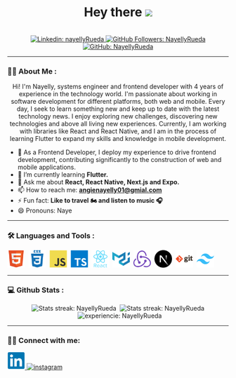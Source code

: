 <h1 align="center">
  Hey there
  <img src="https://media.giphy.com/media/hvRJCLFzcasrR4ia7z/giphy.gif" width="100"/>
</h1>
&nbsp;

<div id="badges" align="center">
  <a href="https://www.linkedin.com/in/nayelly-rueda-15363b219/" target="_blank">
    <img
      src="https://img.shields.io/badge/-LinkedIn-blue?style=flat-square&logo=Linkedin&logoColor=white&link=https://www.linkedin.com/in/nayelly-rueda-15363b219/"
      alt="Linkedin: nayellyRueda"
    />
  </a>
  <a href="https://github.com/NayellyRueda/" target="_blank">
    <img
      src="https://komarev.com/ghpvc/?username=NayellyRueda"
      alt="GitHub Followers: NayellyRueda"
    />
  </a>
  <a href="https://github.com/NayellyRueda?tab=followers" target="_blank">
    <img
      src="https://img.shields.io/github/followers/NayellyRueda?label=follow&style=social"
      alt="GitHub: NayellyRueda"
    />
  </a>
</div>

---

### 👩‍💻 About Me :
<p align="center">Hi! I'm Nayelly, systems engineer and frontend developer with 4 years of experience in the technology world. I'm passionate about working in software development for different platforms, both web and mobile. Every day, I seek to learn something new and keep up to date with the latest technology news. I enjoy exploring new challenges, discovering new technologies and above all living new experiences. Currently, I am working with libraries like React and React Native, and I am in the process of learning Flutter to expand my skills and knowledge in mobile development.</p>



- 🔭  As a Frontend Developer, I deploy my experience to drive frontend development, contributing significantly to the construction of web and mobile applications.
- 🌱 I’m currently learning **Flutter.**
- 💬 Ask me about **React, React Native, Next.js and Expo.**
- 📫 How to reach me: **angienayelly01@gmial.com**
- ⚡ Fun fact: **Like to travel 🏍 and listen to music 🎧** 
- 😄 Pronouns: Naye

---

### :hammer_and_wrench: Languages and Tools :

<div>
  <img src="https://github.com/devicons/devicon/blob/master/icons/html5/html5-original.svg" title="HTML5" alt="HTML" width="40" height="40"/>&nbsp;
  <img src="https://github.com/devicons/devicon/blob/master/icons/css3/css3-plain-wordmark.svg"  title="CSS3" alt="CSS" width="40" height="40"/>&nbsp;
  <img src="https://github.com/devicons/devicon/blob/master/icons/javascript/javascript-original.svg" title="JavaScript" alt="JavaScript" width="40" height="40"/>&nbsp;
  <img src="https://github.com/devicons/devicon/blob/master/icons/typescript/typescript-original.svg" title="Typescript" alt="Typescript" width="40" height="40"/>&nbsp;
  <img src="https://github.com/devicons/devicon/blob/master/icons/react/react-original-wordmark.svg" title="React" alt="React" width="40" height="40"/>&nbsp;
  <img src="https://github.com/devicons/devicon/blob/master/icons/materialui/materialui-original.svg" title="Material UI" alt="Material UI" width="40" height="40"/>&nbsp;
  <img src="https://github.com/devicons/devicon/blob/master/icons/redux/redux-original.svg" title="Redux" alt="Redux " width="40" height="40"/>&nbsp;
  <img src="https://github.com/devicons/devicon/blob/master/icons/nextjs/nextjs-original.svg" title="Nextjs"  alt="Nextjs" width="40" height="40"/>&nbsp;
  <img src="https://github.com/devicons/devicon/blob/master/icons/git/git-original-wordmark.svg" title="Git" alt="Git" width="40" height="40"/>&nbsp;
  <img src="https://github.com/devicons/devicon/blob/master/icons/tailwindcss/tailwindcss-original.svg" title="Tailwindcss" alt="Tailwindcss" width="40" height="40"/>
</div>

---

### 💻 Github Stats :
<div align="center">
   <img
      src="https://github-readme-stats.vercel.app/api?username=NayellyRueda&count_private=true&show_icons=true&theme=radical"
      alt="Stats streak: NayellyRueda"
         width="400"
    />&nbsp;
    <img
      src="https://github-readme-streak-stats.herokuapp.com/?user=NayellyRueda&theme=radical&date_format=M%20j%5B%2C%20Y%5D"
      alt="Stats streak: NayellyRueda"
      width="400"
    />
</div>
<div align="center">
  &nbsp;
  <img
      src="https://github-readme-stats.vercel.app/api/top-langs/?username=NayellyRueda&show_icons=true&theme=radical"
      alt="experiencie: NayellyRueda"
      width="300px"
    />
</div>
 
---

### 👩‍💻 Connect with me:
<div>
  <a href="https://www.linkedin.com/in/nayelly-rueda-15363b219/" target="_blank">
    <img src="https://github.com/devicons/devicon/blob/master/icons/linkedin/linkedin-original.svg" title="Linkedin" alt="Linkedin" width="40" height="40"/>
  </a>
   <a href="https://www.instagram.com/angieenayelly/" target="_blank" >
    <img src="https://cdn.jsdelivr.net/npm/simple-icons@3.0.1/icons/instagram.svg" title="instagram" alt="instagram" width="40" height="40" />
  </a>
</div>
